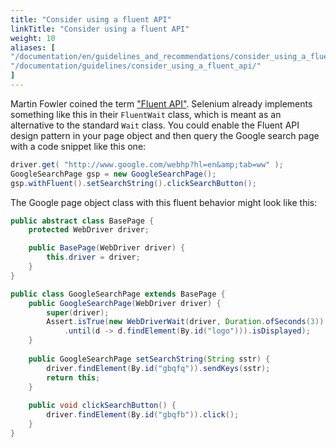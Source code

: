 ```yaml
---
title: "Consider using a fluent API"
linkTitle: "Consider using a fluent API"
weight: 10
aliases: [
"/documentation/en/guidelines_and_recommendations/consider_using_a_fluent_api/",
"/documentation/guidelines/consider_using_a_fluent_api/"
]
---
```



Martin Fowler coined the term ["Fluent API"](//www.martinfowler.com/bliki/FluentInterface.html). Selenium already
implements something like this in their `FluentWait` class, which is
meant as an alternative to the standard <code>Wait</code> class. 
You could enable the Fluent API design pattern in your page object 
and then query the Google search page with a code snippet like this one:

```java
driver.get( "http://www.google.com/webhp?hl=en&amp;tab=ww" );
GoogleSearchPage gsp = new GoogleSearchPage();
gsp.withFluent().setSearchString().clickSearchButton();
```

The Google page object class with this fluent behavior
might look like this:

```java
public abstract class BasePage {
    protected WebDriver driver;

    public BasePage(WebDriver driver) {
        this.driver = driver;
    }
}

public class GoogleSearchPage extends BasePage {
    public GoogleSearchPage(WebDriver driver) {
        super(driver);
        Assert.isTrue(new WebDriverWait(driver, Duration.ofSeconds(3))
            .until(d -> d.findElement(By.id("logo"))).isDisplayed);
    }
    
    public GoogleSearchPage setSearchString(String sstr) {
        driver.findElement(By.id("gbqfq")).sendKeys(sstr);
        return this;
    }
    
    public void clickSearchButton() {
        driver.findElement(By.id("gbqfb")).click();
    }
}
```
